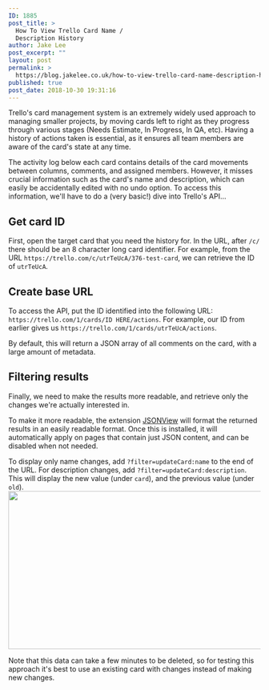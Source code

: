 ```yaml
---
ID: 1885
post_title: >
  How To View Trello Card Name /
  Description History
author: Jake Lee
post_excerpt: ""
layout: post
permalink: >
  https://blog.jakelee.co.uk/how-to-view-trello-card-name-description-history/
published: true
post_date: 2018-10-30 19:31:16
---
```

Trello's card management system is an extremely widely used approach to managing smaller projects, by moving cards left to right as they progress through various stages (Needs Estimate, In Progress, In QA, etc). Having a history of actions taken is essential, as it ensures all team members are aware of the card's state at any time.

The activity log below each card contains details of the card movements between columns, comments, and assigned members. However, it misses crucial information such as the card's name and description, which can easily be accidentally edited with no undo option. To access this information, we'll have to do a (very basic!) dive into Trello's API...

<!--more-->
<h2>Get card ID</h2>
First, open the target card that you need the history for. In the URL, after <code>/c/</code> there should be an 8 character long card identifier.
For example, from the URL <code>https://trello.com/c/utrTeUcA/376-test-card</code>, we can retrieve the ID of <code>utrTeUcA</code>.
<h2>Create base URL</h2>
To access the API, put the ID identified into the following URL: <code>https://trello.com/1/cards/ID HERE/actions</code>. For example, our ID from earlier gives us <code>https://trello.com/1/cards/utrTeUcA/actions</code>.

By default, this will return a JSON array of all comments on the card, with a large amount of metadata.
<h2>Filtering results</h2>
Finally, we need to make the results more readable, and retrieve only the changes we're actually interested in.

To make it more readable, the extension <a href="https://chrome.google.com/webstore/detail/jsonview/chklaanhfefbnpoihckbnefhakgolnmc" target="_blank" rel="noopener">JSONView</a> will format the returned results in an easily readable format. Once this is installed, it will automatically apply on pages that contain just JSON content, and can be disabled when not needed.

To display only name changes, add <code>?filter=updateCard:name</code> to the end of the URL. For description changes, add <code>?filter=updateCard:description</code>. This will display the new value (under <code>card</code>), and the previous value (under <code>old</code>).
<img class="alignnone size-medium" src="https://i.imgur.com/rr2lf5U.png" width="668" height="316">

Note that this data can take a few minutes to be deleted, so for testing this approach it's best to use an existing card with changes instead of making new changes.